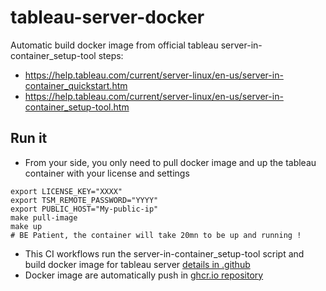 # tableau-server-docker

Automatic build docker image from official tableau server-in-container_setup-tool steps:

* https://help.tableau.com/current/server-linux/en-us/server-in-container_quickstart.htm
* https://help.tableau.com/current/server-linux/en-us/server-in-container_setup-tool.htm

## Run it

* From your side, you only need to pull docker image and up the tableau container with your license and settings
```
export LICENSE_KEY="XXXX"
export TSM_REMOTE_PASSWORD="YYYY"
export PUBLIC_HOST="My-public-ip"
make pull-image
make up
# BE Patient, the container will take 20mn to be up and running !
```

* This CI workflows run the server-in-container_setup-tool script and build docker image for tableau server [details in .github](.github/workflows/main.yml)
* Docker image are automatically push in [ghcr.io repository](https://github.com/users/pli01/packages/container/package/tableau-server-docker%2Ftableau_server_image)

